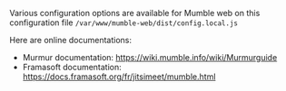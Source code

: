 
Various configuration options are available for Mumble web on this configuration file `/var/www/mumble-web/dist/config.local.js`

Here are online documentations:
- Murmur documentation: <https://wiki.mumble.info/wiki/Murmurguide>
- Framasoft documentation: <https://docs.framasoft.org/fr/jitsimeet/mumble.html>
